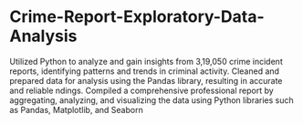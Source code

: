 # Crime-Report-Exploratory-Data-Analysis


Utilized Python to analyze and gain insights from 3,19,050 crime incident reports, identifying patterns and trends in criminal activity.
Cleaned and prepared data for analysis using the Pandas library, resulting in accurate and reliable  ndings.
Compiled a comprehensive professional report by aggregating, analyzing, and visualizing the data using Python libraries such as Pandas, Matplotlib, and Seaborn

